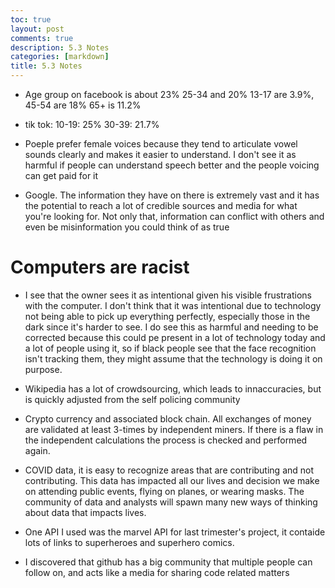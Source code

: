 ```yaml
---
toc: true
layout: post
comments: true
description: 5.3 Notes
categories: [markdown]
title: 5.3 Notes
---
```



- Age group on facebook is about 23% 25-34 and 20% 13-17 are 3.9%, 45-54 are 18% 65+ is 11.2% 

- tik tok: 10-19: 25% 30-39: 21.7% 

- Poeple prefer female voices because they tend to articulate vowel sounds clearly and makes it easier to understand. I don't see it as harmful if people can understand speech better and the people voicing can get paid for it

- Google. The information they have on there is extremely vast and it has the potential to reach a lot of credible sources and media for what you're looking for. Not only that, information can conflict with others and even be misinformation you could think of as true


# Computers are racist 

- I see that the owner sees it as intentional given his visible frustrations with the computer. I don't think that it was intentional due to technology not being able to pick up everything perfectly, especially those in the dark since it's harder to see. I do see this as harmful and needing to be corrected because this could pe present in a lot of technology today and a lot of people using it, so if black people see that the face recognition isn't tracking them, they might assume that the technology is doing it on purpose. 

- Wikipedia has a lot of crowdsourcing, which leads to innaccuracies, but is quickly adjusted from the self policing community 

- Crypto currency and associated block chain. All exchanges of money are validated at least 3-times by independent miners. If there is a flaw in the independent calculations the process is checked and performed again. 

- COVID data, it is easy to recognize areas that are contributing and not contributing. This data has impacted all our lives and decision we make on attending public events, flying on planes, or wearing masks. The community of data and analysts will spawn many new ways of thinking about data that impacts lives.

- One API I used was the marvel API for last trimester's project, it contaide lots of links to superheroes and superhero comics. 

- I discovered that github has a big community that multiple people can follow on, and acts like a media for sharing code related matters